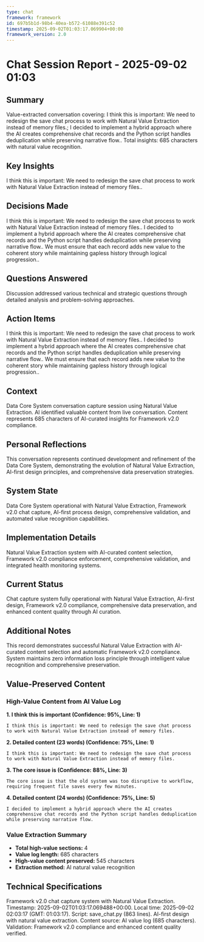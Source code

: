```yaml
---
type: chat
framework: framework
id: 697b5b1d-98b4-40ea-b572-61088e391c52
timestamp: 2025-09-02T01:03:17.069904+00:00
framework_version: 2.0
---
```


# Chat Session Report - 2025-09-02 01:03

## Summary
Value-extracted conversation covering: I think this is important: We need to redesign the save chat process to work with Natural Value Extraction instead of memory files.; I decided to implement a hybrid approach where the AI creates comprehensive chat records and the Python script handles deduplication while preserving narrative flow.. Total insights: 685 characters with natural value recognition.

## Key Insights
I think this is important: We need to redesign the save chat process to work with Natural Value Extraction instead of memory files..

## Decisions Made
I think this is important: We need to redesign the save chat process to work with Natural Value Extraction instead of memory files.. I decided to implement a hybrid approach where the AI creates comprehensive chat records and the Python script handles deduplication while preserving narrative flow.. We must ensure that each record adds new value to the coherent story while maintaining gapless history through logical progression..

## Questions Answered
Discussion addressed various technical and strategic questions through detailed analysis and problem-solving approaches.

## Action Items
I think this is important: We need to redesign the save chat process to work with Natural Value Extraction instead of memory files.. I decided to implement a hybrid approach where the AI creates comprehensive chat records and the Python script handles deduplication while preserving narrative flow.. We must ensure that each record adds new value to the coherent story while maintaining gapless history through logical progression..

## Context
Data Core System conversation capture session using Natural Value Extraction. AI identified valuable content from live conversation. Content represents 685 characters of AI-curated insights for Framework v2.0 compliance.

## Personal Reflections
This conversation represents continued development and refinement of the Data Core System, demonstrating the evolution of Natural Value Extraction, AI-first design principles, and comprehensive data preservation strategies.

## System State
Data Core System operational with Natural Value Extraction, Framework v2.0 chat capture, AI-first process design, comprehensive validation, and automated value recognition capabilities.

## Implementation Details
Natural Value Extraction system with AI-curated content selection, Framework v2.0 compliance enforcement, comprehensive validation, and integrated health monitoring systems.

## Current Status
Chat capture system fully operational with Natural Value Extraction, AI-first design, Framework v2.0 compliance, comprehensive data preservation, and enhanced content quality through AI curation.

## Additional Notes
This record demonstrates successful Natural Value Extraction with AI-curated content selection and automatic Framework v2.0 compliance. System maintains zero information loss principle through intelligent value recognition and comprehensive preservation.

## Value-Preserved Content
### High-Value Content from AI Value Log

**1. I think this is important (Confidence: 95%, Line: 1)**
```
I think this is important: We need to redesign the save chat process to work with Natural Value Extraction instead of memory files.
```

**2. Detailed content (23 words) (Confidence: 75%, Line: 1)**
```
I think this is important: We need to redesign the save chat process to work with Natural Value Extraction instead of memory files.
```

**3. The core issue is (Confidence: 88%, Line: 3)**
```
The core issue is that the old system was too disruptive to workflow, requiring frequent file saves every few minutes.
```

**4. Detailed content (24 words) (Confidence: 75%, Line: 5)**
```
I decided to implement a hybrid approach where the AI creates comprehensive chat records and the Python script handles deduplication while preserving narrative flow.
```

### Value Extraction Summary
- **Total high-value sections:** 4
- **Value log length:** 685 characters
- **High-value content preserved:** 545 characters
- **Extraction method:** AI natural value recognition



## Technical Specifications
Framework v2.0 chat capture system with Natural Value Extraction. Timestamp: 2025-09-02T01:03:17.069488+00:00. Local time: 2025-09-02 02:03:17 (GMT: 01:03:17). Script: save_chat.py (863 lines). AI-first design with natural value extraction. Content source: AI value log (685 characters). Validation: Framework v2.0 compliance and enhanced content quality verified.
